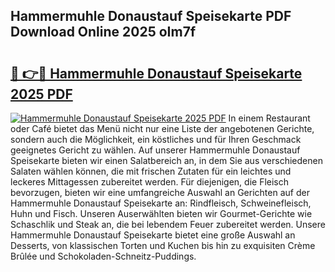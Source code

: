 ## Hammermuhle Donaustauf Speisekarte PDF Download Online 2025 oIm7f

# <h2><a href="http://gcafz1.nevu.top/?p=Hammermuhle+Donaustauf+Speisekarte">🔗 👉🔴 Hammermuhle Donaustauf Speisekarte 2025 PDF</a></h2>

[![Hammermuhle Donaustauf Speisekarte 2025 PDF](https://i.imgur.com/dBaPXMq.png)](http://gcafz1.nevu.top/?p=Hammermuhle+Donaustauf+Speisekarte)
In einem Restaurant oder Café bietet das Menü nicht nur eine Liste der angebotenen Gerichte, sondern auch die Möglichkeit, ein köstliches und für Ihren Geschmack geeignetes Gericht zu wählen. Auf unserer Hammermuhle Donaustauf Speisekarte bieten wir einen Salatbereich an, in dem Sie aus verschiedenen Salaten wählen können, die mit frischen Zutaten für ein leichtes und leckeres Mittagessen zubereitet werden. Für diejenigen, die Fleisch bevorzugen, bieten wir eine umfangreiche Auswahl an Gerichten auf der Hammermuhle Donaustauf Speisekarte an: Rindfleisch, Schweinefleisch, Huhn und Fisch. Unseren Auserwählten bieten wir Gourmet-Gerichte wie Schaschlik und Steak an, die bei lebendem Feuer zubereitet werden. Unsere Hammermuhle Donaustauf Speisekarte bietet eine große Auswahl an Desserts, von klassischen Torten und Kuchen bis hin zu exquisiten Crème Brûlée und Schokoladen-Schneitz-Puddings.
